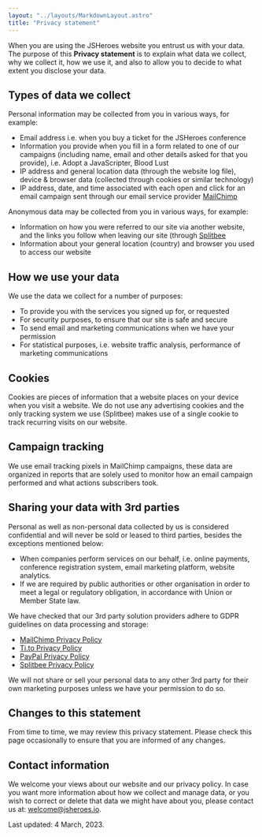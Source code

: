 ```yaml
---
layout: "../layouts/MarkdownLayout.astro"
title: "Privacy statement"
---
```


When you are using the JSHeroes website you entrust us with your data. The purpose of this **Privacy statement** is to explain what data we collect, why we collect it, how we use it, and also to allow you to decide to what extent you disclose your data.

## Types of data we collect

Personal information may be collected from you in various ways, for example:

- Email address i.e. when you buy a ticket for the JSHeroes conference
- Information you provide when you fill in a form related to one of our campaigns (including name, email and other details asked for that you provide), i.e. Adopt a JavaScripter, Blood Lust
- IP address and general location data (through the website log file), device & browser data (collected through cookies or similar technology)
- IP address, date, and time associated with each open and click for an email campaign sent through our email service provider [MailChimp](https://mailchimp.com/)

Anonymous data may be collected from you in various ways, for example:

- Information on how you were referred to our site via another website, and the links you follow when leaving our site (through [Splitbee](https://splitbee.io/)
- Information about your general location (country) and browser you used to access our website

## How we use your data

We use the data we collect for a number of purposes:

- To provide you with the services you signed up for, or requested
- For security purposes, to ensure that our site is safe and secure
- To send email and marketing communications when we have your permission
- For statistical purposes, i.e. website traffic analysis, performance of marketing communications

## Cookies

Cookies are pieces of information that a website places on your device when you visit a website. We do not use any advertising cookies and the only tracking system we use (Splitbee) makes use of a single cookie to track recurring visits on our website.

## Campaign tracking

We use email tracking pixels in MailChimp campaigns, these data are organized in reports that are solely used to monitor how an email campaign performed and what actions subscribers took.

## Sharing your data with 3rd parties

Personal as well as non-personal data collected by us is considered confidential and will never be sold or leased to third parties, besides the exceptions mentioned below:

- When companies perform services on our behalf, i.e. online payments, conference registration system, email marketing platform, website analytics.
- If we are required by public authorities or other organisation in order to meet a legal or regulatory obligation, in accordance with Union or Member State law.

We have checked that our 3rd party solution providers adhere to GDPR guidelines on data processing and storage:

- [MailChimp Privacy Policy](https://mailchimp.com/legal/privacy/)
- [Ti.to Privacy Policy](https://ti.to/privacy)
- [PayPal Privacy Policy](https://www.paypal.com/en/webapps/mpp/ua/privacy-full)
- [Splitbee Privacy Policy](https://splitbee.io/privacy)

We will not share or sell your personal data to any other 3rd party for their own marketing purposes unless we have your permission to do so.

## Changes to this statement

From time to time, we may review this privacy statement. Please check this page occasionally to ensure that you are informed of any changes.

## Contact information

We welcome your views about our website and our privacy policy. In case you want more information about how we collect and manage data, or you wish to correct or delete that data we might have about you, please contact us at: [welcome@jsheroes.io](mailto:welcome@jsheroes.io).

Last updated: 4 March, 2023.
